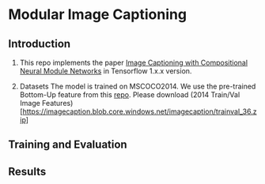 # Modular Image Captioning

## Introduction
1. This repo implements the paper [Image Captioning with Compositional Neural Module Networks](https://www.researchgate.net/profile/Junjiao_Tian/publication/334844176_Image_Captioning_with_Compositional_Neural_Module_Networks/links/5d784f49a6fdcc9961bfb7fd/Image-Captioning-with-Compositional-Neural-Module-Networks.pdf) in Tensorflow 1.x.x version.


2. Datasets
The model is trained on MSCOCO2014. We use the pre-trained Bottom-Up feature from this [repo](https://github.com/peteanderson80/bottom-up-attention). Please download (2014 Train/Val Image Features)[https://imagecaption.blob.core.windows.net/imagecaption/trainval_36.zip]


## Training and Evaluation

## Results
